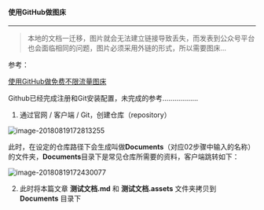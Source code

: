 #### 使用GitHub做图床

------

> 本地的文档一迁移，图片就会无法建立链接导致丢失，而发表到公众号平台也会面临相同的问题，图片必须采用外链的形式，所以需要图床...



参考：

[使用GitHub做免费不限流量图床](http://jingpin.jikexueyuan.com/article/36279.html)



Github已经完成注册和Git安装配置，未完成的参考..................



1. 通过官网 / 客户端 / Git，创建仓库（repository）

![image-20180819172813255](/Users/prf/Documents/TyporaFiles/测试文档.assets/image-20180819172813255.png)

此时，在设定的仓库路径下会生成叫做**Documents**（对应02步骤中输入的名称）的文件夹，**Documents**目录下是常见仓库所需要的资料，客户端跳转如下：

![image-20180819172430077](/Users/prf/Documents/TyporaFiles/测试文档.assets/image-20180819172430077.png)



2. 此时将本篇文章 **测试文档.md** 和 **测试文档.assets** 文件夹拷贝到 **Documents** 目录下

